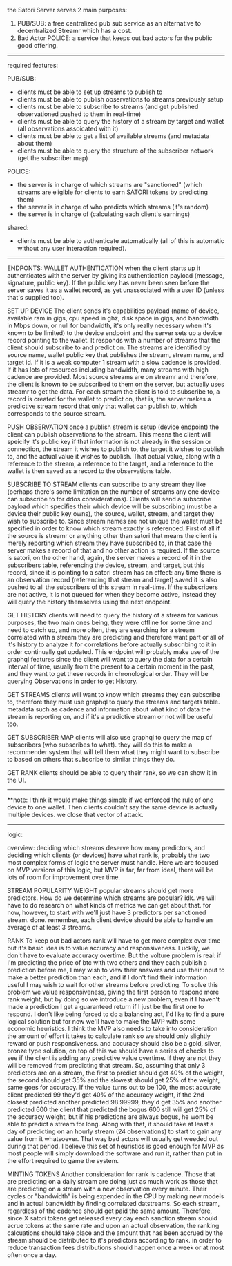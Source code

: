 the Satori Server serves 2 main purposes:

1. PUB/SUB: a free centralized pub sub service as an alternative to decentralized Streamr which has a cost.
2. Bad Actor POLICE: a service that keeps out bad actors for the public good offering.

------------------------------

required features:

PUB/SUB:
- clients must be able to set up streams to publish to
- clients must be able to publish observations to streams previously setup
- clients must be able to subscribe to streams (and get published observationed pushed to them in real-time)
- clients must be able to query the history of a stream by target and wallet (all observations assoicated with it)
- clients must be able to get a list of available streams (and metadata about them)
- clients must be able to query the structure of the subscriber network (get the subscriber map) 

POLICE:
- the server is in charge of which streams are "sanctioned" (which streams are eligible for clients to earn SATORI tokens by predicting them)
- the server is in charge of who predicts which streams (it's random)
- the server is in charge of (calculating each client's earnings)

shared:
- clients must be able to authenticate automatically (all of this is automatic without any user interaction required).

------------------------------

ENDPONTS:
WALLET AUTHENTICATION
when the client starts up it authenticates with the server by giving its authentication payload (message, signature, public key). If the public key has never been seen before the server saves it as a wallet record, as yet unassociated with a user ID (unless that's supplied too). 

SET UP DEVICE
The client sends it's capabilities payload (name of device, available ram in gigs, cpu speed in ghz, disk space in gigs, and bandwidth in Mbps down, or null for bandwidth, it's only really necessary when it's known to be limited) to the device endpoint and the server sets up a device record pointing to the wallet. It responds with a number of streams that the client should subscribe to and predict on. The streams are identified by source name, wallet public key that publishes the stream, stream name, and target id. If it is a weak computer 1 stream with a slow cadence is provided, If it has lots of resources including bandwidth, many streams with high cadence are provided. Most source streams are on streamr and therefore, the client is known to be subscribed to them on the server, but actually uses streamr to get the data. For each stream the client is told to subscribe to, a record is created for the wallet to predict on, that is, the server makes a predictive stream record that only that wallet can publish to, which corresponds to the source stream.

PUSH OBSERVATION
once a publish stream is setup (device endpoint) the client can publish observations to the stream. This means the client will speicify it's public key if that information is not already in the session or connection, the stream it wishes to publish to, the target it wishes to publish to, and the actual value it wishes to publish. That actual value, along with a reference to the stream, a reference to the target, and a reference to the wallet is then saved as a record to the observations table.

SUBSCRIBE TO STREAM
clients can subscribe to any stream they like (perhaps there's some limitation on the number of streams any one device can subscribe to for ddos considerations). Clients will send a subscribe payload which specifies their which device will be subscribing (must be a device their public key owns), the source, wallet, stream, and target they wish to subscribe to. Since stream names are not unique the wallet must be specified in order to know which stream exactly is referenced. First of all if the source is streamr or anything other than satori that means the client is merely reporting which stream they have subscribed to, in that case the server makes a record of that and no other action is required. If the source is satori, on the other hand, again, the server makes a record of it in the subscribers table, referencing the device, stream, and target, but this record, since it is pointing to a satori stream has an effect: any time there is an observation record (referencing that stream and target) saved it is also pushed to all the subscribers of this stream in real-time. If the subscribers are not active, it is not queued for when they become active, instead they will query the history themselves using the next endpoint.

GET HISTORY
clients will need to query the history of a stream for various purposes, the two main ones being, they were offline for some time and need to catch up, and more often, they are searching for a stream correlated with a stream they are predicting and therefore want part or all of it's history to analyze it for correlations before actually subscribing to it in order continually get updated. This endpoint will probably make use of the graphql features since the client will want to query the data for a certain interval of time, usually from the present to a certain moment in the past, and they want to get these records in chronological order. They will be querying Observations in order to get History.

GET STREAMS
clients will want to know which streams they can subscribe to, therefore they must use graphql to query the streams and targets table. metadata such as cadence and information about what kind of data the stream is reporting on, and if it's a predictive stream or not will be useful too.

GET SUBSCRIBER MAP
clients will also use graphql to query the map of subscribers (who subscribes to what). they will do this to make a recommender system that will tell them what they might want to subscribe to based on others that subscribe to similar things they do.

GET RANK
clients should be able to query their rank, so we can show it in the UI.

--------------------------------

**note: I think it would make things simple if we enforced the rule of one device to one wallet. Then clients couldn't say the same device is actually multiple devices. we close that vector of attack.

--------------------------------

logic:

overview: deciding which streams deserve how many predictors, and deciding which clients (or devices) have what rank is, probably the two most complex forms of logic the server must handle. Here we are focused on MVP versions of this logic, but MVP is far, far from ideal, there will be lots of room for improvement over time.

STREAM POPULARITY WEIGHT
popular streams should get more predictors. How do we determine which streams are popular? idk. we will have to do research on what kinds of metrics we can get about that. for now, however, to start with we'll just have 3 predictors per sanctioned stream. done. remember, each client device should be able to handle an average of at least 3 streams.

RANK
To keep out bad actors rank will have to get more complex over time but it's basic idea is to value accuracy and responsiveness. Luckily, we don't have to evaluate accuracy overtime. But the volture problem is real: if I'm predicting the price of btc with two others and they each publish a prediction before me, I may wish to view their answers and use their input to make a better prediction than each, and if I don't find their information useful I may wish to wait for other streams before predicting. To solve this problem we value responsiveness, giving the first person to respond more rank weight, but by doing so we introduce a new problem, even if I haven't made a prediction I get a guaranteed return if I just be the first one to respond. I don't like being forced to do a balancing act, I'd like to find a pure logical solution but for now we'll have to make the MVP with some economic heuristics. I think the MVP also needs to take into consideration the amount of effort it takes to calculate rank so we should only slightly reward or push responsiveness. and accuracy should also be a gold, silver, bronze type solution, on top of this we should have a series of checks to see if the client is adding any predictive value overtime. If they are not they will be removed from predicting that stream. So, assuming that only 3 predictors are on a stream, the first to predict should get 40% of the weight, the second should get 35% and the slowest should get 25% of the weight, same goes for accuracy. If the value turns out to be 100, the most accurate client predicted 99 they'd get 40% of the accuracy weight, if the 2nd closest predicted another predicted 98.99999, they'd get 35% and another predicted 600 the client that predicted the bogus 600 still will get 25% of the accuracy weight, but if his predictions are always bogus, he wont be able to predict a stream for long. Along with that, it should take at least a day of predicting on an hourly stream (24 observations) to start to gain any value from it whatsoever. That way bad actors will usually get weeded out during that period. I believe this set of heuristics is good enough for MVP as most people will simply download the software and run it, rather than put in the effort required to game the system. 

MINTING TOKENS
Another consideration for rank is cadence. Those that are predicting on a daily stream are doing just as much work as those that are predicting on a stream with a new observation every minute. Their cycles or "bandwidth" is being expended in the CPU by making new models and in actual bandwidth by finding correlated datstreams. So each stream, regardless of the cadence should get paid the same amount. Therefore, since X satori tokens get released every day each sanction stream should acrue tokens at the same rate and upon an actual observation, the ranking calcuations should take place and the amount that has been accrued by the stream should be distributed to it's predictors according to rank. in order to reduce transaction fees distributions should happen once a week or at most often once a day.